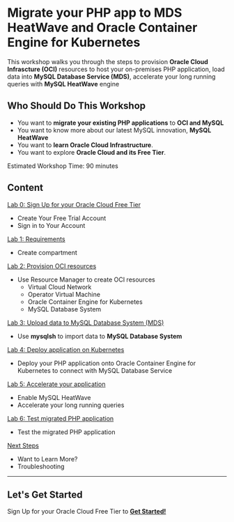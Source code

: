 # Migrate your PHP app to MDS HeatWave and Oracle Container Engine for Kubernetes 

This workshop walks you through the steps to provision **Oracle Cloud Infrascture (OCI)** resources to host your on-premises PHP application, load data into **MySQL Database Service (MDS)**, accelerate your long running queries with **MySQL HeatWave** engine

## Who Should Do This Workshop

- You want to **migrate your existing PHP applications** to **OCI and MySQL** 
- You want to know more about our latest MySQL innovation, **MySQL HeatWave**
- You want to **learn Oracle Cloud Infrastructure**.
- You want to explore **Oracle Cloud and its Free Tier**.

Estimated Workshop Time: 90 minutes

## Content

[Lab 0: Sign Up for your Oracle Cloud Free Tier](lab0/README.md)

- Create Your Free Trial Account
- Sign in to Your Account

[Lab 1: Requirements](lab1/README.md)

- Create compartment

[Lab 2: Provision OCI resources](lab2/README.md)

- Use Resource Manager to create OCI resources
  - Virtual Cloud Network
  - Operator Virtual Machine
  - Oracle Container Engine for Kubernetes
  - MySQL Database System

[Lab 3: Upload data to MySQL Database System (MDS)](lab3/README.md)

- Use **mysqlsh** to import data to **MySQL Database System**

[Lab 4: Deploy application on Kubernetes](lab4/README.md)

- Deploy your PHP application onto Oracle Container Engine for Kubernetes to connect with MySQL Database Service

[Lab 5: Accelerate your application](lab5/README.md)

- Enable MySQL HeatWave
- Accelerate your long running queries

[Lab 6: Test migrated PHP application](lab6/README.md)

- Test the migrated PHP application

[Next Steps](next/README.md)

- Want to Learn More?
- Troubleshooting

---

## Let's Get Started

Sign Up for your Oracle Cloud Free Tier to [**Get Started!**](./lab0/README.md)
